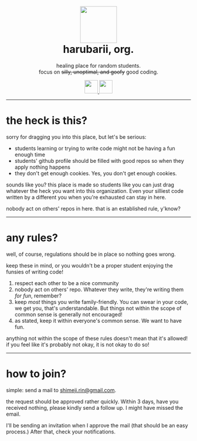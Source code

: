 <h1 align="center"><img src='https://avatars.githubusercontent.com/u/167560354?s=280&v=4' height='100'><br>harubarii, org.</br></h1>
<p align="center">healing place for random students.<br>focus on <s>silly, unoptimal, and goofy</s> good coding.</br></p>
<p align="center">
  <a href="https://forthebadge.com/">
    <img src="https://forthebadge.com/images/badges/powered-by-black-magic.svg" height="36">
  </a>
  <a href="https://forthebadge.com/">
    <img src="https://forthebadge.com/images/badges/works-on-my-machine.svg" height="36">
  </a>
</p>

---
# the heck is this?
sorry for dragging you into this place, but let's be serious:
- students learning or trying to write code might not be having a fun enough time
- students' github profile should be filled with good repos so when they apply nothing happens
- they don't get enough cookies. Yes, you don't get enough cookies.

sounds like you? this place is made so students like you can just drag whatever the heck you want into this organization. Even your silliest code written by a different you when you're exhausted can stay in here.

nobody act on others' repos in here. that is an established rule, y'know?

---
# any rules?
well, of course, regulations should be in place so nothing goes wrong.

keep these in mind, or you wouldn't be a proper student enjoying the funsies of writing code!
1. respect each other to be a nice community
2. nobody act on others' repo. Whatever they write, they're writing them *for fun*, remember?
3. keep *most* things you write family-friendly. You can swear in your code, we get you, that's understandable. But things not within the scope of common sense is generally not encouraged!
4. as stated, keep it within everyone's common sense. We want to have fun.

anything not within the scope of these rules doesn't mean that it's allowed! if you feel like it's probably not okay, it is not okay to do so!

---
# how to join?
simple: send a mail to shimeji.rin@gmail.com.

the request should be approved rather quickly. Within 3 days, have you received nothing, please kindly send a follow up. I might have missed the email.

I'll be sending an invitation when I approve the mail (that should be an easy process.) After that, check your notifications.
